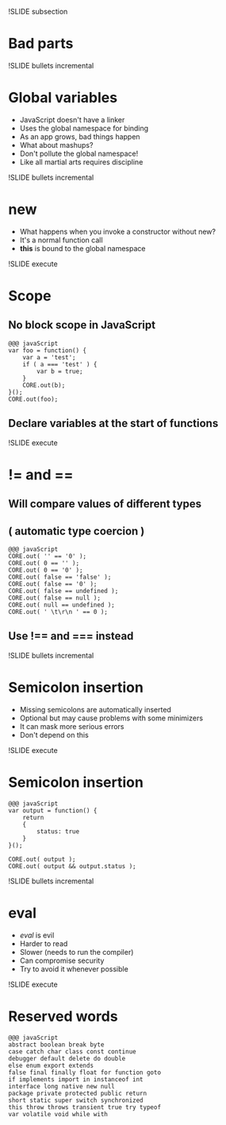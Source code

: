 !SLIDE subsection

# Bad parts #

!SLIDE bullets incremental
# Global variables #

* JavaScript doesn't have a linker
* Uses the global namespace for binding
* As an app grows, bad things happen
* What about mashups?
* Don't pollute the global namespace!
* Like all martial arts requires discipline

!SLIDE bullets incremental
# new #

* What happens when you invoke a constructor without new?
* It's a normal function call
* __this__ is bound to the global namespace

!SLIDE execute
# Scope #

## No block scope in JavaScript ##

    @@@ javaScript
    var foo = function() {
        var a = 'test';
        if ( a === 'test' ) {
            var b = true;
        }
        CORE.out(b);
    }();
    CORE.out(foo);
## Declare variables at the start of functions ##

!SLIDE execute
# != and == #

## Will compare values of different types ##
## ( automatic type coercion ) ##

    @@@ javaScript
    CORE.out( '' == '0' );
    CORE.out( 0 == '' );
    CORE.out( 0 == '0' );
    CORE.out( false == 'false' );
    CORE.out( false == '0' );
    CORE.out( false == undefined );
    CORE.out( false == null );
    CORE.out( null == undefined );
    CORE.out( ' \t\r\n ' == 0 );

## Use __!==__ and __===__ instead ##

!SLIDE bullets incremental
# Semicolon insertion #

* Missing semicolons are automatically inserted
* Optional but may cause problems with some minimizers
* It can mask more serious errors
* Don't depend on this

!SLIDE execute
# Semicolon insertion #

    @@@ javaScript
    var output = function() {
        return
        {
            status: true
        }
    }();

    CORE.out( output );
    CORE.out( output && output.status );

!SLIDE bullets incremental
# eval #

* _eval_ is evil
* Harder to read
* Slower (needs to run the compiler)
* Can compromise security
* Try to avoid it whenever possible

!SLIDE execute
# Reserved words #

    @@@ javaScript
    abstract boolean break byte
    case catch char class const continue
    debugger default delete do double
    else enum export extends
    false final finally float for function goto
    if implements import in instanceof int
    interface long native new null
    package private protected public return
    short static super switch synchronized
    this throw throws transient true try typeof
    var volatile void while with


